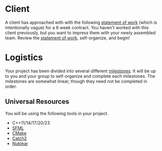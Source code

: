 # Client

A client has approached with with the following [statement of work](./sow.md) (which is intentionally vague) for a 6 week contract. You haven't worked with this client previously, but you want to impress them with your newly assembled team. Review the [statement of work](./sow.md), self-organize, and begin!

# Logistics

Your project has been divided into several different [milestones](./milestones). It will be up to you and your group to self-organize and complete each milestones. The milestones are somewhat linear, though they need not be completed in order. 

## Universal Resources

You will be using the following tools in your project. 

* C++11/14/17/20/23
* [SFML](https://www.sfml-dev.org/index.php)
* [CMake](https://cmake.org/)
* [Catch2](https://github.com/catchorg/Catch2)
* [Nuklear](https://github.com/Immediate-Mode-UI/Nuklear)
